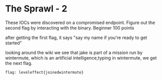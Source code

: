 # The Sprawl - 2

These IOCs were discovered on a compromised endpoint. Figure out the second flag by interacting with the binary.
Beginner 
100 points 

after getting the first flag, it says "say my name if you're ready to get started"
    
looking around the wiki we see that jake is part of a mission run by wintermute, which is an artificial intelligence,typing in wintermute, we get the next flag.

`flag: leveleffect{joinedwintermute}`


